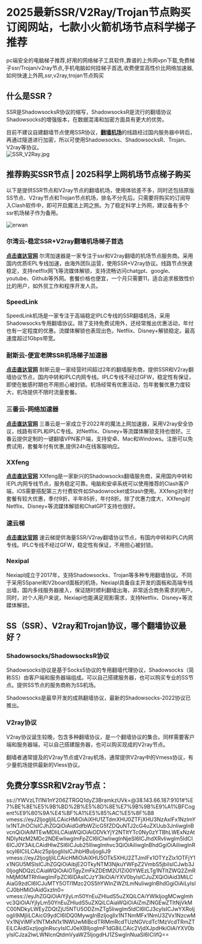 # 2025最新SSR/V2Ray/Trojan节点购买订阅网站，七款小火箭机场节点科学梯子推荐

pc端安全的电脑梯子推荐,好用的网络梯子工具软件,靠谱的上外网vpn下载,免费梯子ssr/Trojan/v2ray节点,手机电脑如何挂梯子首选,收费便宜高性价比网络加速器,如何快速上外网,ssr,v2ray,trojan节点购买

## 什么是SSR？
SSR是ShadowsocksR协议的缩写，ShadowsocksR是流行的翻墙协议Shadowsocks的增强版本，在数据混淆和加密方面具有更大的优势。

目前不建议自建翻墙节点使用SSR协议，[**翻墙机场**](https://ihaoke.vip/)的线路经过国内服务器中转后，再通过隧道进行加密，所以可使用Shadowsocks、ShadowsocksR、Trojan、V2ray等协议。  
![SSR_V2Ray.jpg](https://www.cnvintage.org/assets/files/2024-12-13/1734073392-492583-image.png)

## 推荐购买SSR节点 | 2025科学上网机场节点梯子购买
以下是提供SSR节点和V2ray节点的翻墙机场，使用体验差不多，同时还包括原版SS节点、V2ray节点和Trojan节点机场，排名不分先后。只需要将购买的订阅导入Clash软件中，即可开启魔法上网之旅。为了稳定科学上外网，建议备有多个ssr机场梯子作为备用。

![erwan](https://github.com/user-attachments/assets/4250ff82-e361-4d2c-b7e6-0551f029e62a)


### 尔湾云-稳定SSR+V2ray翻墙机场梯子首选
[**点击直达官网**](https://go.1vpn.cc/ewan)
尔湾加速器是一家专注于ssr和V2ray翻墙的机场节点服务商。采用国内优质IEPL专线加速，由海外团队运营，使用SSR+V2ray协议。线路节点快速稳定，支持netflix网飞等流媒体解锁，支持流畅访问chatgpt、google、youtube、Github等外网。套餐价格也便宜，一个月只需要11，适合追求极致性价比的用户，如外贸工作和程序开发人员。

### SpeedLink
SpeedLink机场是一家专注于高端稳定IPLC专线的SSR翻墙机场，采用Shadowsocks专用翻墙协议。除了支持免费试用外，还经常推出优惠活动，年付也有一定程度的优惠。流媒体解锁也表现出色，Netflix、Disney+解锁稳定。最高速度超过1Gbps带宽。

### 耐斯云-便宜老牌SSR机场梯子加速器
[**点击直达官网**](https://go.1vpn.cc/nisi)
耐斯云是一家经营时间超过2年的翻墙服务商，提供SSR和V2ray翻墙协议节点，国内中转和IPLC内网专线。IPLC专线不经过GFW，稳定性有保证，即使在敏感时期也不用担心被封锁。机场经常有优惠活动，包年套餐优惠力度较大，机场提供不限时流量套餐。

### 三番云-网络加速器
[**点击直达官网**](https://go.1vpn.cc/3fan)
三番云是一家成立于2022年的魔法上网加速器，采用V2ray安全协议，线路有IEPL和IPLC专线。对Netflix、Disney+等流媒体解锁支持也很好。三番云提供定制的一键翻墙VPN客户端，支持安卓、Mac和Windows。注册可以免费试用，套餐年付有优惠,提供24h在线客服响应。

### XXfeng
[**点击直达官网**](https://go.1vpn.cc/xxfeng)
XXfeng是一家新兴的Shadowsocks翻墙服务商，采用国内中转和IEPL内网专线节点，服务稳定可靠。电脑和安卓系统可以使用推荐的Clash客户端，iOS需要搭配第三方付费软件如Shadowrocket或Stash使用。XXfeng对年付套餐有较大优惠，季付9折，半年85折，年付8折。除了优惠力度大，XXfeng对Netflix、Disney+等流媒体解锁和ChatGPT支持也很好。

### 速云梯
[**点击直达官网**](https://go.1vpn.cc/suyu)
速云梯提供海量SSR/V2ray翻墙协议节点，有国内中转和IPLC内网专线。IPLC专线不经过GFW，稳定性有保证，不用担心被封锁。

### Nexipal
Nexiapl成立于2017年，支持Shadowsocks、Trojan等多种专用翻墙协议。不同于采用SSpanel和V2board面板的机场，Nexiapl具备自主开发的面板和高端专线出墙，国内多线服务器接入，保证随时顺利翻墙出海，非常适合商务需求的用户。同时，对个人用户来说，Nexiapl也能满足观影需求，支持Netflix、Disney+等流媒体解锁。

## SS（SSR）、V2ray和Trojan协议，哪个翻墙协议最好？
### Shadowsocks/ShadowsocksR协议

Shadowsocks协议是基于Socks5协议的专用翻墙代理协议，Shadowsocks（简称SS）由客户端和服务器端组成。可以自己搭建服务器，也可以购买专业的SS节点。提供SS节点的服务商称为SS机场。

Shadowsocks是最早开发的成熟翻墙协议，最新的Shadowsocks-2022协议已推出。

### V2ray协议

V2ray协议诞生较晚，包含多种翻墙协议，是一个翻墙协议的集合。同样需要客户端和服务器端，可以自己搭建服务器，也可以购买现成的V2ray节点。

翻墙者通常提及的V2ray节点或V2ray机场，通常提供V2ray中的Vmess协议，有少量机场提供最新的Vless协议。

## 免费分享SSR和V2ray节点：
ss://YWVzLTI1Ni1nY206ZTRGQ1dyZ3BramkzUVk=@38.143.66.187:9101#%E7%BE%8E%E5%9B%BD%2B%E5%8D%8E%E7%9B%9B%E9%A1%BFCogent%E9%80%9A%E4%BF%A1%E5%85%AC%E5%8F%B8
vmess://eyJ2IjogIjIiLCAicHMiOiAiXHU1ZTdmXHU0ZTFjXHU3NzAxIFx1NzlmYlx1NTJhOCIsICJhZGQiOiAidGdfbWZicG5fZDQuNTJ2cG4uZXUub3JnIiwgInBvcnQiOiAiMTEwMDIiLCAiaWQiOiAiODVkYjY2NTItYTc0Ny0zYTBhLWExNzAtNDIyNzM2MDc2NDEwIiwgImFpZCI6ICIwIiwgInNjeSI6ICJhdXRvIiwgIm5ldCI6ICJ0Y3AiLCAidHlwZSI6ICJub25lIiwgImhvc3QiOiAiIiwgInBhdGgiOiAiIiwgInRscyI6ICIiLCAic25pIjogIiIsICJhbHBuIjogIiJ9
vmess://eyJ2IjogIjIiLCAicHMiOiAiXHU5OTk5XHU2ZTJmIFx1OTYzZlx1OTFjY1x1NGU5MSIsICJhZGQiOiAibjE2OTkyNTM3NjkuYWFpZ2VmbS5jbiIsICJwb3J0IjogNDQzLCAiaWQiOiAiOTgyZmFkZDEtM2U1Zi00YWEzLTg1NTItZWQ2ZmRhMjM0MTRhIiwgImFpZCI6IDAsICJzY3kiOiAiYXV0byIsICJuZXQiOiAid3MiLCAiaG9zdCI6ICJuMTY5OTI1Mzc2OS5hYWlnZWZtLmNuIiwgInBhdGgiOiAiLyIsICJ0bHMiOiAidGxzIn0=
vmess://eyJhZGQiOiAiYjIyLm50YnEuZHludS5uZXQiLCAiYWlkIjogMCwgImhvc3QiOiAiYjIyLm50YnEuZHludS5uZXQiLCAiaWQiOiAiZmZlNGEwZTItNjVkMC00NDkyLWEyZDQtZjU5NTU5ODZmZTg5IiwgIm5ldCI6ICJ3cyIsICJwYXRoIjogIi9iMjIiLCAicG9ydCI6IDQ0MywgInBzIjogIlx1NTNmMFx1NmU3ZVx1NzcwMVx1NjViMFx1NTMxN1x1NWUwMiBcdTRlMmRcdTUzNGVcdTc1MzVcdTRmZTEiLCAidGxzIjogInRscyIsICJ0eXBlIjogImF1dG8iLCAic2VjdXJpdHkiOiAiYXV0byIsICJza2lwLWNlcnQtdmVyaWZ5IjogdHJ1ZSwgInNuaSI6ICIifQ==
